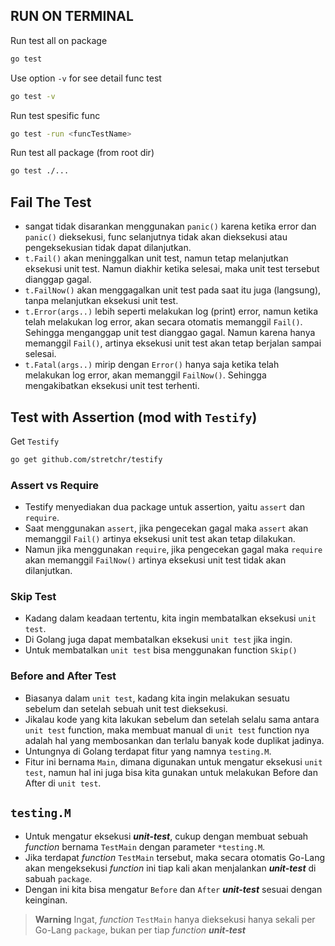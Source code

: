 ## RUN ON TERMINAL

Run test all on package
```bash
go test
```

Use option `-v` for see detail func test
```bash 
go test -v
```

Run test spesific func
```bash
go test -run <funcTestName>
```

Run test all package (from root dir)
```bash
go test ./...
```

## Fail The Test

- sangat tidak disarankan menggunakan `panic()` karena ketika error dan `panic()` dieksekusi, func selanjutnya tidak akan dieksekusi atau pengeksekusian tidak dapat dilanjutkan.
- `t.Fail()` akan meninggalkan unit test, namun tetap melanjutkan eksekusi unit test. Namun diakhir ketika selesai, maka unit test tersebut dianggap gagal.
- `t.FailNow()` akan menggagalkan unit test pada saat itu juga (langsung), tanpa melanjutkan eksekusi unit test.
- `t.Error(args..)` lebih seperti melakukan log (print) error, namun ketika telah melakukan log error, akan secara otomatis memanggil `Fail()`. Sehingga menganggap unit test dianggao gagal. Namun karena hanya memanggil `Fail()`, artinya eksekusi unit test akan tetap berjalan sampai selesai.
- `t.Fatal(args..)` mirip dengan `Error()` hanya saja ketika telah melakukan log error, akan memanggil `FailNow()`. Sehingga mengakibatkan eksekusi unit test terhenti.

## Test with Assertion (mod with `Testify`)

Get `Testify`
```bash
go get github.com/stretchr/testify
```

### Assert vs Require

- Testify menyediakan dua package untuk assertion, yaitu `assert` dan `require`.
- Saat menggunakan `assert`, jika pengecekan gagal maka `assert` akan memanggil `Fail()` artinya eksekusi unit test akan tetap dilakukan.
- Namun jika menggunakan `require`, jika pengecekan gagal maka `require` akan memanggil `FailNow()` artinya eksekusi unit test tidak akan dilanjutkan.

### Skip Test
- Kadang dalam keadaan tertentu, kita ingin membatalkan eksekusi `unit test`.
- Di Golang juga dapat membatalkan eksekusi `unit test` jika ingin.
- Untuk membatalkan `unit test` bisa menggunakan function `Skip()`

### Before and After Test
- Biasanya dalam `unit test`, kadang kita ingin melakukan sesuatu sebelum dan setelah sebuah unit test dieksekusi.
- Jikalau kode yang kita lakukan sebelum dan setelah selalu sama antara `unit test` function, maka membuat manual di `unit test` function nya adalah hal yang membosankan dan terlalu banyak kode duplikat jadinya.
- Untungnya di Golang terdapat fitur yang namnya `testing.M`.
- Fitur ini bernama `Main`, dimana digunakan untuk mengatur eksekusi `unit test`, namun hal ini juga bisa kita gunakan untuk melakukan Before dan After di `unit test`.

## `testing.M`
- Untuk mengatur eksekusi ***unit-test***, cukup dengan membuat sebuah _function_ bernama `TestMain` dengan parameter `*testing.M`.
- Jika terdapat _function_ `TestMain` tersebut, maka secara otomatis Go-Lang akan mengeksekusi _function_ ini tiap kali akan menjalankan ***unit-test*** di sabuah `package`.
- Dengan ini kita bisa mengatur `Before` dan `After` ***unit-test*** sesuai dengan keinginan.

> **Warning**
> Ingat, _function_ `TestMain` hanya dieksekusi hanya sekali per Go-Lang `package`, bukan per tiap _function_ ***unit-test***



